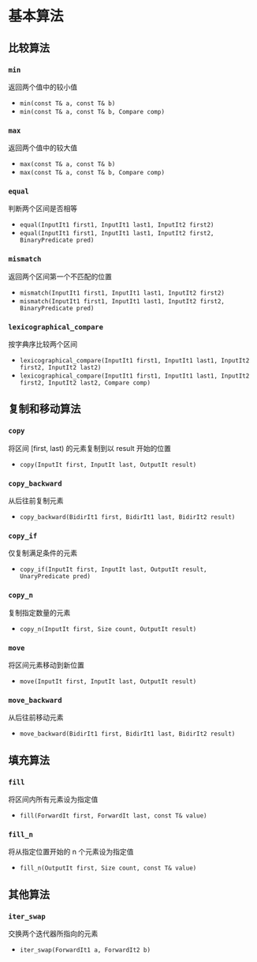 # 基本算法



## 比较算法

### `min`
返回两个值中的较小值
- `min(const T& a, const T& b)`
- `min(const T& a, const T& b, Compare comp)`

### `max`
返回两个值中的较大值
- `max(const T& a, const T& b)`
- `max(const T& a, const T& b, Compare comp)`

### `equal`
判断两个区间是否相等
- `equal(InputIt1 first1, InputIt1 last1, InputIt2 first2)`
- `equal(InputIt1 first1, InputIt1 last1, InputIt2 first2, BinaryPredicate pred)`

### `mismatch`
返回两个区间第一个不匹配的位置
- `mismatch(InputIt1 first1, InputIt1 last1, InputIt2 first2)`
- `mismatch(InputIt1 first1, InputIt1 last1, InputIt2 first2, BinaryPredicate pred)`

### `lexicographical_compare`
按字典序比较两个区间
- `lexicographical_compare(InputIt1 first1, InputIt1 last1, InputIt2 first2, InputIt2 last2)`
- `lexicographical_compare(InputIt1 first1, InputIt1 last1, InputIt2 first2, InputIt2 last2, Compare comp)`



## 复制和移动算法

### `copy`
将区间 [first, last) 的元素复制到以 result 开始的位置
- `copy(InputIt first, InputIt last, OutputIt result)`

### `copy_backward`
从后往前复制元素
- `copy_backward(BidirIt1 first, BidirIt1 last, BidirIt2 result)`

### `copy_if`
仅复制满足条件的元素
- `copy_if(InputIt first, InputIt last, OutputIt result, UnaryPredicate pred)`

### `copy_n`
复制指定数量的元素
- `copy_n(InputIt first, Size count, OutputIt result)`

### `move`
将区间元素移动到新位置
- `move(InputIt first, InputIt last, OutputIt result)`

### `move_backward`
从后往前移动元素
- `move_backward(BidirIt1 first, BidirIt1 last, BidirIt2 result)`



## 填充算法

### `fill`
将区间内所有元素设为指定值
- `fill(ForwardIt first, ForwardIt last, const T& value)`

### `fill_n`
将从指定位置开始的 n 个元素设为指定值
- `fill_n(OutputIt first, Size count, const T& value)`



## 其他算法

### `iter_swap`
交换两个迭代器所指向的元素
- `iter_swap(ForwardIt1 a, ForwardIt2 b)`